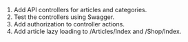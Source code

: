 1. Add API controllers for articles and categories.
2. Test the controllers using Swagger.
3. Add authorization to controller actions.
4. Add article lazy loading to /Articles/Index and /Shop/Index.
